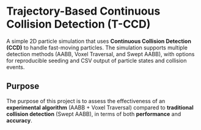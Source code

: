 # Trajectory-Based Continuous Collision Detection (T-CCD)

A simple 2D particle simulation that uses **Continuous Collision Detection (CCD)** to handle fast-moving particles. The simulation supports multiple detection methods (AABB, Voxel Traversal, and Swept AABB), with options for reproducible seeding and CSV output of particle states and collision events.

## Purpose

The purpose of this project is to assess the effectiveness of an **experimental algorithm** (AABB + Voxel Traversal) compared to **traditional collision detection** (Swept AABB), in terms of both **performance** and **accuracy**.

